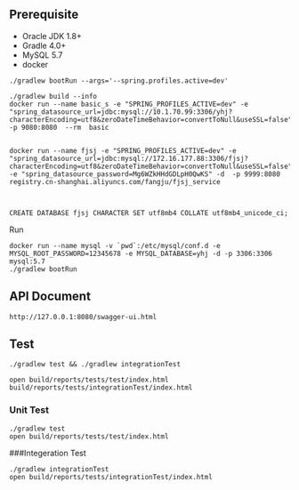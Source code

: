 
## Prerequisite
* Oracle JDK 1.8+
* Gradle 4.0+
* MySQL 5.7
* docker


```
./gradlew bootRun --args='--spring.profiles.active=dev'
```

```
./gradlew build --info
docker run --name basic_s -e "SPRING_PROFILES_ACTIVE=dev" -e "spring_datasource_url=jdbc:mysql://10.1.70.99:3306/yhj?characterEncoding=utf8&zeroDateTimeBehavior=convertToNull&useSSL=false" -p 9080:8080  --rm  basic


docker run --name fjsj -e "SPRING_PROFILES_ACTIVE=dev" -e "spring_datasource_url=jdbc:mysql://172.16.177.88:3306/fjsj?characterEncoding=utf8&zeroDateTimeBehavior=convertToNull&useSSL=false" -e "spring_datasource_password=Mg6WZkHHdGDLpH0QwKS" -d  -p 9999:8080 registry.cn-shanghai.aliyuncs.com/fangju/fjsj_service



```
```
CREATE DATABASE fjsj CHARACTER SET utf8mb4 COLLATE utf8mb4_unicode_ci;

```

Run
```
docker run --name mysql -v `pwd`:/etc/mysql/conf.d -e MYSQL_ROOT_PASSWORD=12345678 -e MYSQL_DATABASE=yhj -d -p 3306:3306 mysql:5.7
./gradlew bootRun
```

## API Document
```
http://127.0.0.1:8080/swagger-ui.html
```


## Test
```
./gradlew test && ./gradlew integrationTest

open build/reports/tests/test/index.html build/reports/tests/integrationTest/index.html
```
### Unit Test 
```
./gradlew test
open build/reports/tests/test/index.html
```
###Integeration Test
```
./gradlew integrationTest
open build/reports/tests/integrationTest/index.html
```